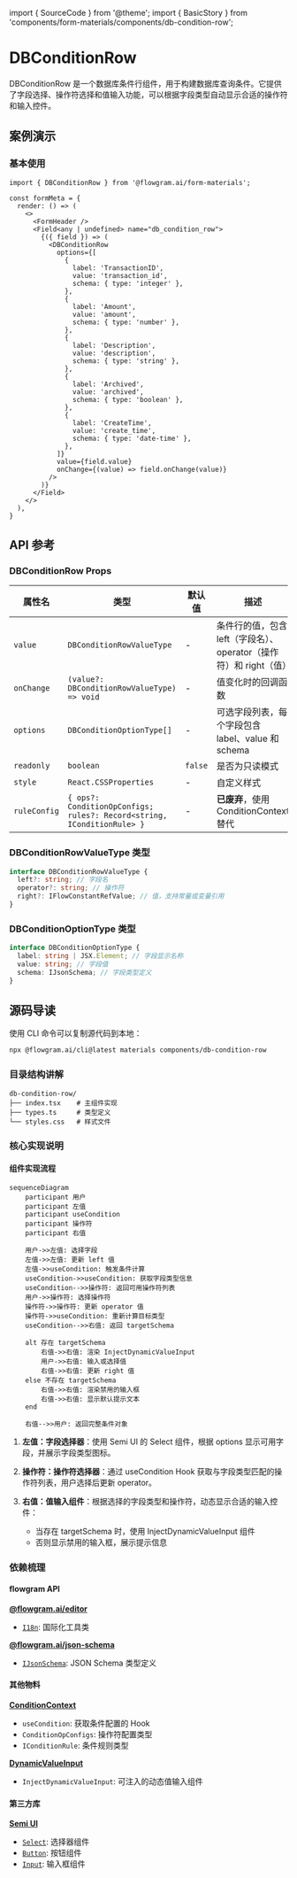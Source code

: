 import { SourceCode } from '@theme';
import { BasicStory } from 'components/form-materials/components/db-condition-row';

# DBConditionRow

DBConditionRow 是一个数据库条件行组件，用于构建数据库查询条件。它提供了字段选择、操作符选择和值输入功能，可以根据字段类型自动显示合适的操作符和输入控件。

## 案例演示

### 基本使用

<BasicStory />

```tsx pure title="form-meta.tsx"
import { DBConditionRow } from '@flowgram.ai/form-materials';

const formMeta = {
  render: () => (
    <>
      <FormHeader />
      <Field<any | undefined> name="db_condition_row">
        {({ field }) => (
          <DBConditionRow
            options={[
              {
                label: 'TransactionID',
                value: 'transaction_id',
                schema: { type: 'integer' },
              },
              {
                label: 'Amount',
                value: 'amount',
                schema: { type: 'number' },
              },
              {
                label: 'Description',
                value: 'description',
                schema: { type: 'string' },
              },
              {
                label: 'Archived',
                value: 'archived',
                schema: { type: 'boolean' },
              },
              {
                label: 'CreateTime',
                value: 'create_time',
                schema: { type: 'date-time' },
              },
            ]}
            value={field.value}
            onChange={(value) => field.onChange(value)}
          />
        )}
      </Field>
    </>
  ),
}
```

## API 参考

### DBConditionRow Props

| 属性名 | 类型 | 默认值 | 描述 |
|--------|------|--------|------|
| `value` | `DBConditionRowValueType` | - | 条件行的值，包含 left（字段名）、operator（操作符）和 right（值） |
| `onChange` | `(value?: DBConditionRowValueType) => void` | - | 值变化时的回调函数 |
| `options` | `DBConditionOptionType[]` | - | 可选字段列表，每个字段包含 label、value 和 schema |
| `readonly` | `boolean` | `false` | 是否为只读模式 |
| `style` | `React.CSSProperties` | - | 自定义样式 |
| `ruleConfig` | `{ ops?: ConditionOpConfigs; rules?: Record<string, IConditionRule> }` | - | **已废弃**，使用 ConditionContext 替代 |

### DBConditionRowValueType 类型

```typescript
interface DBConditionRowValueType {
  left?: string; // 字段名
  operator?: string; // 操作符
  right?: IFlowConstantRefValue; // 值，支持常量或变量引用
}
```

### DBConditionOptionType 类型

```typescript
interface DBConditionOptionType {
  label: string | JSX.Element; // 字段显示名称
  value: string; // 字段值
  schema: IJsonSchema; // 字段类型定义
}
```

## 源码导读

<SourceCode href="https://github.com/bytedance/flowgram.ai/tree/main/packages/materials/form-materials/src/components/db-condition-row" />

使用 CLI 命令可以复制源代码到本地：

```bash
npx @flowgram.ai/cli@latest materials components/db-condition-row
```

### 目录结构讲解

```
db-condition-row/
├── index.tsx    # 主组件实现
├── types.ts     # 类型定义
└── styles.css   # 样式文件
```

### 核心实现说明

#### 组件实现流程

```mermaid
sequenceDiagram
    participant 用户
    participant 左值
    participant useCondition
    participant 操作符
    participant 右值

    用户->>左值: 选择字段
    左值->>左值: 更新 left 值
    左值->>useCondition: 触发条件计算
    useCondition->>useCondition: 获取字段类型信息
    useCondition-->>操作符: 返回可用操作符列表
    用户->>操作符: 选择操作符
    操作符->>操作符: 更新 operator 值
    操作符->>useCondition: 重新计算目标类型
    useCondition-->>右值: 返回 targetSchema

    alt 存在 targetSchema
        右值->>右值: 渲染 InjectDynamicValueInput
        用户->>右值: 输入或选择值
        右值->>右值: 更新 right 值
    else 不存在 targetSchema
        右值->>右值: 渲染禁用的输入框
        右值->>右值: 显示默认提示文本
    end

    右值-->>用户: 返回完整条件对象
```

1. **左值：字段选择器**：使用 Semi UI 的 Select 组件，根据 options 显示可用字段，并展示字段类型图标。

2. **操作符：操作符选择器**：通过 useCondition Hook 获取与字段类型匹配的操作符列表，用户选择后更新 operator。

3. **右值：值输入组件**：根据选择的字段类型和操作符，动态显示合适的输入控件：
   * 当存在 targetSchema 时，使用 InjectDynamicValueInput 组件
   * 否则显示禁用的输入框，展示提示信息

### 依赖梳理

#### flowgram API

[**@flowgram.ai/editor**](https://github.com/bytedance/flowgram.ai/tree/main/packages/client/editor)

* [`I18n`](https://flowgram.ai/auto-docs/editor/variables/I18n): 国际化工具类

[**@flowgram.ai/json-schema**](https://github.com/bytedance/flowgram.ai/tree/main/packages/variable/json-schema)

* [`IJsonSchema`](https://flowgram.ai/auto-docs/json-schema/interfaces/IJsonSchema): JSON Schema 类型定义

#### 其他物料

[**ConditionContext**](/materials/components/condition-context.md)

* `useCondition`: 获取条件配置的 Hook
* `ConditionOpConfigs`: 操作符配置类型
* `IConditionRule`: 条件规则类型

[**DynamicValueInput**](/materials/components/dynamic-value-input.md)

* `InjectDynamicValueInput`: 可注入的动态值输入组件

#### 第三方库

[**Semi UI**](https://semi.design/zh-CN/)

* [`Select`](https://semi.design/zh-CN/input/select): 选择器组件
* [`Button`](https://semi.design/zh-CN/basic/button): 按钮组件
* [`Input`](https://semi.design/zh-CN/input/input): 输入框组件

